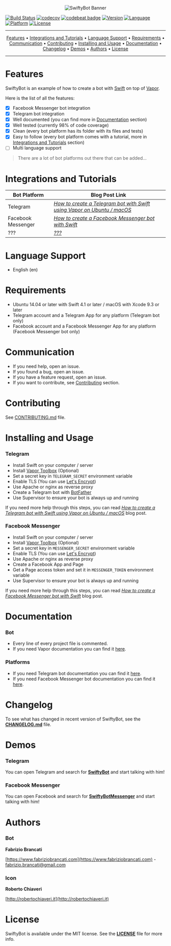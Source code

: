 <p align="center"><img src="https://github.fabriziobrancati.com/swiftybot/resources/swiftybot-banner-new.png" alt="SwiftyBot Banner"></p>

[![Build Status](https://travis-ci.org/FabrizioBrancati/SwiftyBot.svg?branch=master)](https://travis-ci.org/FabrizioBrancati/SwiftyBot)
[![codecov](https://codecov.io/gh/FabrizioBrancati/SwiftyBot/branch/master/graph/badge.svg)](https://codecov.io/gh/FabrizioBrancati/SwiftyBot)
[![codebeat badge](https://codebeat.co/badges/ff777248-e375-4c6d-8a77-4475c2bc9ae1)](https://codebeat.co/projects/github-com-fabriziobrancati-swiftybot-master)
[![Version](https://img.shields.io/badge/version-3.0.0-blue.svg)](https://developer.apple.com/swift/)
[![Language](https://img.shields.io/badge/language-Swift%204.1-orange.svg)](https://developer.apple.com/swift/)
[![Platform](https://img.shields.io/badge/platform-Linux%20/%20macOS-cc9c00.svg)](https://developer.apple.com/swift/)
[![License](https://img.shields.io/badge/license-MIT-lightgrey.svg)](https://github.com/FabrizioBrancati/SwiftyBot/blob/master/LICENSE)

---

<p align="center">
    <a href="#features">Features</a> &bull;
    <a href="#integrations-and-tutorials">Integrations and Tutorials</a> &bull;
    <a href="#language-support">Language Support</a> &bull;
    <a href="#requirements">Requirements</a> &bull;
    <a href="#communication">Communication</a> &bull;
    <a href="#contributing">Contributing</a> &bull;
    <a href="#installing-and-usage">Installing and Usage</a> &bull;
    <a href="#documentation">Documentation</a> &bull;
    <a href="#changelog">Changelog</a> &bull;
    <a href="#demos">Demos</a> &bull;
    <a href="#authors">Authors</a> &bull;
    <a href="#license">License</a>
</p>

---

Features
========

SwiftyBot is an example of how to create a bot with [Swift](https://swift.org/) on top of [Vapor](https://github.com/vapor/vapor).

Here is the list of all the features:
- [x] Facebook Messenger bot integration
- [x] Telegram bot integration
- [x] Well documented (you can find more in [Documentation](https://github.com/FabrizioBrancati/SwiftyBot#documentation) section)
- [x] Well tested (currently 98% of code coverage)
- [x] Clean (every bot platform has its folder with its files and tests)
- [x] Easy to follow (every bot platform comes with a tutorial, more in [Integrations and Tutorials](https://github.com/FabrizioBrancati/SwiftyBot#integrations-and-tutorials) section)
- [ ] Multi language support

> There are a lot of bot platforms out there that can be added...

Integrations and Tutorials
==========================

| **Bot Platform**   | **Blog Post Link**                                                                                                    |
|--------------------|-----------------------------------------------------------------------------------------------------------------------|
| Telegram           | _[How to create a Telegram bot with Swift using Vapor on Ubuntu / macOS](https://www.fabriziobrancati.com/SwiftyBot)_ |
| Facebook Messenger | _[How to create a Facebook Messenger bot with Swift](https://www.fabriziobrancati.com/SwiftyBot-2)_                   |
| ???                | _[???](https://www.fabriziobrancati.com/SwiftyBot-3)_                                                                 |

Language Support
================

- English (en)

Requirements
============

- Ubuntu 14.04 or later with Swift 4.1 or later / macOS with Xcode 9.3 or later
- Telegram account and a Telegram App for any platform (Telegram bot only)
- Facebook account and a Facebook Messenger App for any platform (Facebook Messenger bot only)

Communication
=============

- If you need help, open an issue.
- If you found a bug, open an issue.
- If you have a feature request, open an issue.
- If you want to contribute, see [Contributing](https://github.com/FabrizioBrancati/SwiftyBot#contributing) section.

Contributing
============

See [CONTRIBUTING.md](https://github.com/FabrizioBrancati/SwiftyBot/blob/master/.github/CONTRIBUTING.md) file.

Installing and Usage
====================

### Telegram
- Install Swift on your computer / server
- Install [Vapor Toolbox](https://github.com/vapor/toolbox) (Optional)
- Set a secret key in `TELEGRAM_SECRET` environment variable
- Enable TLS (You can use [Let's Encrypt](https://letsencrypt.org))
- Use Apache or nginx as reverse proxy
- Create a Telegram bot with [BotFather](https://telegram.me/botfather)
- Use Supervisor to ensure your bot is always up and running

If you need more help through this steps, you can read _[How to create a Telegram bot with Swift using Vapor on Ubuntu / macOS](https://www.fabriziobrancati.com/SwiftyBot)_ blog post.

### Facebook Messenger
- Install Swift on your computer / server
- Install [Vapor Toolbox](https://github.com/vapor/toolbox) (Optional)
- Set a secret key in `MESSENGER_SECRET` environment variable
- Enable TLS (You can use [Let's Encrypt](https://letsencrypt.org))
- Use Apache or nginx as reverse proxy
- Create a Facebook App and Page
- Get a Page access token and set it in `MESSENGER_TOKEN` environment variable
- Use Supervisor to ensure your bot is always up and running

If you need more help through this steps, you can read _[How to create a Facebook Messenger bot with Swift](https://www.fabriziobrancati.com/SwiftyBot-2)_ blog post.

Documentation
=============

### Bot
- Every line of every project file is commented.
- If you need Vapor documentation you can find it [here](https://docs.vapor.codes/).

### Platforms
- If you need Telegram bot documentation you can find it [here](https://core.telegram.org/bots/api).
- If you need Facebook Messenger bot documentation you can find it [here](https://developers.facebook.com/docs/messenger-platform).

Changelog
=========

To see what has changed in recent version of SwiftyBot, see the **[CHANGELOG.md](https://github.com/FabrizioBrancati/SwiftyBot/blob/master/CHANGELOG.md)** file.

Demos
=====

### Telegram
You can open Telegram and search for **[SwiftyBot](https://telegram.me/SwiftyBot)** and start talking with him!

### Facebook Messenger
You can open Facebook and search for **[SwiftyBotMessenger](http://m.me/SwiftyBotMessenger)** and start talking with him!

Authors
=======

### Bot
**Fabrizio Brancati**

[https://www.fabriziobrancati.com](https://www.fabriziobrancati.com) - [fabrizio.brancati@gmail.com](mailto:fabrizio.brancati@gmail.com)

### Icon
**Roberto Chiaveri**

[http://robertochiaveri.it](http://robertochiaveri.it)

License
=======

SwiftyBot is available under the MIT license. See the **[LICENSE](https://github.com/FabrizioBrancati/SwiftyBot/blob/master/LICENSE)** file for more info.
